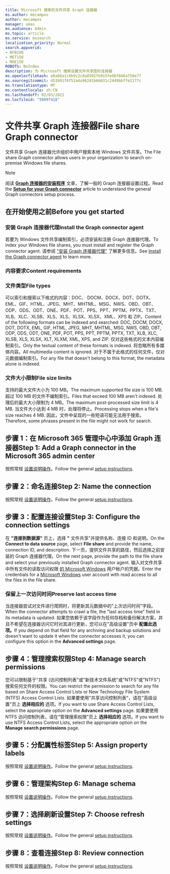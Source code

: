 ```yaml
---
title: Microsoft 搜索的文件共享 Graph 连接器
ms.author: mecampos
author: mecampos
manager: umas
ms.audience: Admin
ms.topic: article
ms.service: mssearch
localization_priority: Normal
search.appverid:
- BFB160
- MET150
- MOE150
ROBOTS: NoIndex
description: 为 Microsoft 搜索设置文件共享图形连接器
ms.openlocfilehash: e8a68a1c6b9c2c8a8592fb915fe9bf846a758e77
ms.sourcegitcommit: d53b91f8f52a4a96281b66831c2449bbffe2177c
ms.translationtype: MT
ms.contentlocale: zh-CN
ms.lasthandoff: 02/03/2021
ms.locfileid: "50097418"
---
```

<!---Previous ms.author: rusamai --->

# <a name="file-share-graph-connector"></a><span data-ttu-id="65a1f-103">文件共享 Graph 连接器</span><span class="sxs-lookup"><span data-stu-id="65a1f-103">File share Graph connector</span></span>

<span data-ttu-id="65a1f-104">文件共享 Graph 连接器允许组织中用户搜索本地 Windows 文件共享。</span><span class="sxs-lookup"><span data-stu-id="65a1f-104">The File share Graph connector allows users in your organization to search on-premise Windows file shares.</span></span>

> [!NOTE]
> <span data-ttu-id="65a1f-105">阅读 [**Graph 连接器的安装程序**](configure-connector.md) 文章，了解一般的 Graph 连接器设置过程。</span><span class="sxs-lookup"><span data-stu-id="65a1f-105">Read the [**Setup for your Graph connector**](configure-connector.md) article to understand the general Graph connectors setup process.</span></span>

## <a name="before-you-get-started"></a><span data-ttu-id="65a1f-106">在开始使用之前</span><span class="sxs-lookup"><span data-stu-id="65a1f-106">Before you get started</span></span>

### <a name="install-the-graph-connector-agent"></a><span data-ttu-id="65a1f-107">安装 Graph 连接器代理</span><span class="sxs-lookup"><span data-stu-id="65a1f-107">Install the Graph connector agent</span></span>

<span data-ttu-id="65a1f-108">若要为 Windows 文件共享编制索引，必须安装和注册 Graph 连接器代理。</span><span class="sxs-lookup"><span data-stu-id="65a1f-108">To index your Windows file shares, you must install and register the Graph connector agent.</span></span> <span data-ttu-id="65a1f-109">请参阅 ["安装 Graph 连接器代理"](on-prem-agent.md) 了解更多信息。</span><span class="sxs-lookup"><span data-stu-id="65a1f-109">See [Install the Graph connector agent](on-prem-agent.md) to learn more.</span></span>  

### <a name="content-requirements"></a><span data-ttu-id="65a1f-110">内容要求</span><span class="sxs-lookup"><span data-stu-id="65a1f-110">Content requirements</span></span>

### <a name="file-types"></a><span data-ttu-id="65a1f-111">文件类型</span><span class="sxs-lookup"><span data-stu-id="65a1f-111">File types</span></span>

<span data-ttu-id="65a1f-112">可以索引和搜索以下格式的内容：DOC、 DOCM、DOCX、DOT、DOTX、EML、GIF、HTML、JPEG、MHT、MHTML、MSG、NWS、OBD、OBT、ODP、ODS、ODT、ONE、PDF、POT、PPS、PPT、PPTM、PPTX、TXT、XLB、XLC、XLSB、XLS、XLS、XLSX、XLSX、XML、XPS 和 ZIP。</span><span class="sxs-lookup"><span data-stu-id="65a1f-112">Content of the following formats can be indexed and searched: DOC, DOCM, DOCX, DOT, DOTX, EML, GIF, HTML, JPEG, MHT, MHTML, MSG, NWS, OBD, OBT, ODP, ODS, ODT, ONE, PDF, POT, PPS, PPT, PPTM, PPTX, TXT, XLB, XLC, XLSB, XLS, XLSX, XLT, XLXM, XML, XPS, and ZIP.</span></span> <span data-ttu-id="65a1f-113">仅对这些格式的文本内容编制索引。</span><span class="sxs-lookup"><span data-stu-id="65a1f-113">Only the textual content of these formats is indexed.</span></span> <span data-ttu-id="65a1f-114">将忽略所有多媒体内容。</span><span class="sxs-lookup"><span data-stu-id="65a1f-114">All multimedia content is ignored.</span></span> <span data-ttu-id="65a1f-115">对于不属于此格式的任何文件，仅对元数据编制索引。</span><span class="sxs-lookup"><span data-stu-id="65a1f-115">For any file that doesn't belong to this format, the metadata alone is indexed.</span></span>

### <a name="file-size-limits"></a><span data-ttu-id="65a1f-116">文件大小限制</span><span class="sxs-lookup"><span data-stu-id="65a1f-116">File size limits</span></span>

<span data-ttu-id="65a1f-117">支持的最大文件大小为 100 MB。</span><span class="sxs-lookup"><span data-stu-id="65a1f-117">The maximum supported file size is 100 MB.</span></span> <span data-ttu-id="65a1f-118">超过 100 MB 的文件不编制索引。</span><span class="sxs-lookup"><span data-stu-id="65a1f-118">Files that exceed 100 MB aren't indexed.</span></span> <span data-ttu-id="65a1f-119">处理后的最大大小限制为 4 MB。</span><span class="sxs-lookup"><span data-stu-id="65a1f-119">The maximum post-processed size limit is 4 MB.</span></span> <span data-ttu-id="65a1f-120">当文件大小达到 4 MB 时，处理将停止。</span><span class="sxs-lookup"><span data-stu-id="65a1f-120">Processing stops when a file's size reaches 4 MB.</span></span> <span data-ttu-id="65a1f-121">因此，文件中呈现的一些短语可能无法用于搜索。</span><span class="sxs-lookup"><span data-stu-id="65a1f-121">Therefore, some phrases present in the file might not work for search.</span></span>

## <a name="step-1-add-a-graph-connector-in-the-microsoft-365-admin-center"></a><span data-ttu-id="65a1f-122">步骤 1：在 Microsoft 365 管理中心中添加 Graph 连接器</span><span class="sxs-lookup"><span data-stu-id="65a1f-122">Step 1: Add a Graph connector in the Microsoft 365 admin center</span></span>

<span data-ttu-id="65a1f-123">按照常规 [设置说明操作](https://docs.microsoft.com/microsoftsearch/configure-connector)。</span><span class="sxs-lookup"><span data-stu-id="65a1f-123">Follow the general [setup instructions](https://docs.microsoft.com/microsoftsearch/configure-connector).</span></span>
<!---If the above phrase does not apply, delete it and insert specific details for your data source that are different from general setup instructions.-->

## <a name="step-2-name-the-connection"></a><span data-ttu-id="65a1f-124">步骤 2：命名连接</span><span class="sxs-lookup"><span data-stu-id="65a1f-124">Step 2: Name the connection</span></span>

<span data-ttu-id="65a1f-125">按照常规 [设置说明操作](https://docs.microsoft.com/microsoftsearch/configure-connector)。</span><span class="sxs-lookup"><span data-stu-id="65a1f-125">Follow the general [setup instructions](https://docs.microsoft.com/microsoftsearch/configure-connector).</span></span>
<!---If the above phrase does not apply, delete it and insert specific details for your data source that are different from general setup instructions.-->

## <a name="step-3-configure-the-connection-settings"></a><span data-ttu-id="65a1f-126">步骤 3：配置连接设置</span><span class="sxs-lookup"><span data-stu-id="65a1f-126">Step 3: Configure the connection settings</span></span>

<span data-ttu-id="65a1f-127">在 **"连接到数据源"** 页上，选择 **"** 文件共享"并提供名称、连接 ID 和说明。</span><span class="sxs-lookup"><span data-stu-id="65a1f-127">On the **Connect to data source** page, select **File share** and provide the name, connection ID, and description.</span></span> <span data-ttu-id="65a1f-128">下一页，提供文件共享的路径，然后选择之前安装的 Graph 连接器代理。</span><span class="sxs-lookup"><span data-stu-id="65a1f-128">On the next page, provide the path to the file share and select your previously installed Graph connector agent.</span></span> <span data-ttu-id="65a1f-129">输入对文件共享中所有文件的读取访问权限 [的 Microsoft Windows](https://microsoft.com/windows) 用户帐户的凭据。</span><span class="sxs-lookup"><span data-stu-id="65a1f-129">Enter the credentials for a [Microsoft Windows](https://microsoft.com/windows) user account with read access to all the files in the file share.</span></span>

### <a name="preserve-last-access-time"></a><span data-ttu-id="65a1f-130">保留上一次访问时间</span><span class="sxs-lookup"><span data-stu-id="65a1f-130">Preserve last access time</span></span>

<span data-ttu-id="65a1f-131">当连接器尝试对文件进行爬网时，将更新其元数据中的"上次访问时间"字段。</span><span class="sxs-lookup"><span data-stu-id="65a1f-131">When the connector attempts to crawl a file, the "last access time" field in its metadata is updated.</span></span> <span data-ttu-id="65a1f-132">如果您依赖于该字段作为任何存档和备份解决方案，并且不希望在连接器访问它时对其进行更新，您可以在"高级设置"页中 **配置此选项。**</span><span class="sxs-lookup"><span data-stu-id="65a1f-132">If you depend on that field for any archiving and backup solutions and doesn't want to update it when the connector accesses it, you can configure this option in the **Advanced settings** page.</span></span>

## <a name="step-4-manage-search-permissions"></a><span data-ttu-id="65a1f-133">步骤 4：管理搜索权限</span><span class="sxs-lookup"><span data-stu-id="65a1f-133">Step 4: Manage search permissions</span></span>

<span data-ttu-id="65a1f-134">您可以限制基于"共享 (访问控制列表"或"新技术文件系统"或"NTFS"或"NTFS") 搜索任何文件的权限。</span><span class="sxs-lookup"><span data-stu-id="65a1f-134">You can restrict the permission to search for any file based on Share Access Control Lists or New Technology File System (NTFS) Access Control Lists.</span></span> <span data-ttu-id="65a1f-135">如果要使用"共享访问控制列表"，请在"高级设置"页上 **选择相应的** 选项。</span><span class="sxs-lookup"><span data-stu-id="65a1f-135">If you want to use Share Access Control Lists, select the appropriate option on the **Advanced settings** page.</span></span> <span data-ttu-id="65a1f-136">如果要使用 NTFS 访问控制列表，请在"管理搜索权限"页上 **选择相应的** 选项。</span><span class="sxs-lookup"><span data-stu-id="65a1f-136">If you want to use NTFS Access Control Lists, select the appropriate option on the **Manage search permissions** page.</span></span>

## <a name="step-5-assign-property-labels"></a><span data-ttu-id="65a1f-137">步骤 5：分配属性标签</span><span class="sxs-lookup"><span data-stu-id="65a1f-137">Step 5: Assign property labels</span></span>

<span data-ttu-id="65a1f-138">按照常规 [设置说明操作](https://docs.microsoft.com/microsoftsearch/configure-connector)。</span><span class="sxs-lookup"><span data-stu-id="65a1f-138">Follow the general [setup instructions](https://docs.microsoft.com/microsoftsearch/configure-connector).</span></span>
<!---If the above phrase does not apply, delete it and insert specific details for your data source that are different from general setup instructions.-->

## <a name="step-6-manage-schema"></a><span data-ttu-id="65a1f-139">步骤 6：管理架构</span><span class="sxs-lookup"><span data-stu-id="65a1f-139">Step 6: Manage schema</span></span>

<span data-ttu-id="65a1f-140">按照常规 [设置说明操作](https://docs.microsoft.com/microsoftsearch/configure-connector)。</span><span class="sxs-lookup"><span data-stu-id="65a1f-140">Follow the general [setup instructions](https://docs.microsoft.com/microsoftsearch/configure-connector).</span></span>
<!---If the above phrase does not apply, delete it and insert specific details for your data source that are different from general setup instructions.-->

## <a name="step-7-choose-refresh-settings"></a><span data-ttu-id="65a1f-141">步骤 7：选择刷新设置</span><span class="sxs-lookup"><span data-stu-id="65a1f-141">Step 7: Choose refresh settings</span></span>

<span data-ttu-id="65a1f-142">按照常规 [设置说明操作](https://docs.microsoft.com/microsoftsearch/configure-connector)。</span><span class="sxs-lookup"><span data-stu-id="65a1f-142">Follow the general [setup instructions](https://docs.microsoft.com/microsoftsearch/configure-connector).</span></span>
<!---If the above phrase does not apply, delete it and insert specific details for your data source that are different from general setup instructions.-->

## <a name="step-8-review-connection"></a><span data-ttu-id="65a1f-143">步骤 8：查看连接</span><span class="sxs-lookup"><span data-stu-id="65a1f-143">Step 8: Review connection</span></span>

<span data-ttu-id="65a1f-144">按照常规 [设置说明操作](https://docs.microsoft.com/microsoftsearch/configure-connector)。</span><span class="sxs-lookup"><span data-stu-id="65a1f-144">Follow the general [setup instructions](https://docs.microsoft.com/microsoftsearch/configure-connector).</span></span>
<!---If the above phrase does not apply, delete it and insert specific details for your data source that are different from general setup 
instructions.-->

<!---## Troubleshooting-->
<!---Insert troubleshooting recommendations for this data source-->

<!---## Limitations-->
<!---Insert limitations for this data source-->
